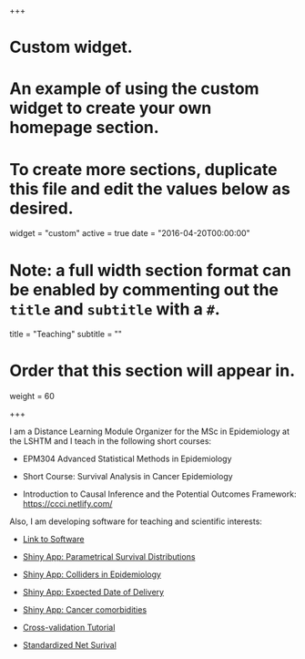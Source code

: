 +++
# Custom widget.
# An example of using the custom widget to create your own homepage section.
# To create more sections, duplicate this file and edit the values below as desired.
widget = "custom"
active = true
date = "2016-04-20T00:00:00"

# Note: a full width section format can be enabled by commenting out the `title` and `subtitle` with a `#`.
title = "Teaching"
subtitle = ""

# Order that this section will appear in.
weight = 60

+++

I am a Distance Learning Module Organizer for the MSc in Epidemiology at the LSHTM and I teach in the following short courses:

- EPM304 Advanced Statistical Methods in Epidemiology

- Short Course: Survival Analysis in Cancer Epidemiology

- Introduction to Causal Inference and the Potential Outcomes Framework: https://ccci.netlify.com/  

Also, I am developing software for teaching and scientific interests:  

- [Link to Software](https://scholar.harvard.edu/malf/software-0)

- [Shiny App: Parametrical Survival Distributions](http://watzilei.com/shiny/Pardist/)

- [Shiny App: Colliders in Epidemiology](http://watzilei.com/shiny/collider/)

- [Shiny App: Expected Date of Delivery](http://watzilei.com/shiny/EDL/)

- [Shiny App: Cancer comorbidities](http://watzilei.com/shiny/CoMCoR/)

- [Cross-validation Tutorial](https://migariane.github.io/CrossValidation.nb.html)

- [Standardized Net Surival](https://migariane.github.io/Cohort.html)

